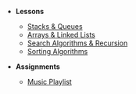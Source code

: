 
- **Lessons**
    - [Stacks & Queues](https://docs.google.com/presentation/d/1_LBLE3oVDJGSyHZ284QsQHpsZre5qBsSJ0_wzI4St0I)
    - [Arrays & Linked Lists](https://docs.google.com/presentation/d/13aS2gdzdmcftyC0CQZUYJTflZGUO_jwZe8d03jSe12I)
    - [Search Algorithms & Recursion](https://docs.google.com/presentation/d/1Mk-FzOwiMZs5DaOZ0SSUtJcc3m0GyTe6zwcjmHKJIUE)
    - [Sorting Algorithms](https://docs.google.com/presentation/d/17keVchV4c5biNh5Eqb9MKC0Kcoms6d_jqCc3_t2eh_A)



- **Assignments**
    - [Music Playlist](Lessons/playlist.md)
